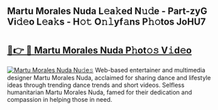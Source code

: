 ## Martu Morales Nuda L𝚎a𝚔ed N𝚞𝚍e - Part-zyG Vi𝚍𝚎o L𝚎a𝚔s - H𝚘𝚝 O𝚗𝚕yf𝚊ns P𝚑𝚘tos JoHU7

# <h2><a href="http://kf3i8w.oniu.top/?m=Martu+Morales+Nuda">🔗👉 🔴 Martu Morales Nuda P𝚑ot𝚘𝚜 V𝚒d𝚎o</a></h2>

[![Martu Morales Nuda Nu𝚍e𝚜](https://i.imgur.com/0qMVB7G.gif)](http://kf3i8w.oniu.top/?m=Martu+Morales+Nuda)
Web-based entertainer and multimedia designer Martu Morales Nuda, acclaimed for sharing dance and lifestyle ideas through trending dance trends and short videos. Selfless humanitarian Martu Morales Nuda, famed for their dedication and compassion in helping those in need.  
